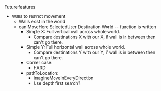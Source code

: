 Future features:

- Walls to restrict movement
    - Walls exist in the world
    - canIMoveHere SelectedUser Destination World -- function is written
         - Simple X: Full vertical wall across whole world.
            - Compare destinations X with our X, if wall is in between then can't go there.
         - Simple Y: Full horizontal wall across whole world.
            - Compare destinations Y with our Y, if wall is in between then can't go there.
         - Corner case: 
            - HARD
        - pathToLocation:
            - imagineMoveInEveryDirection
            - Use depth first search?